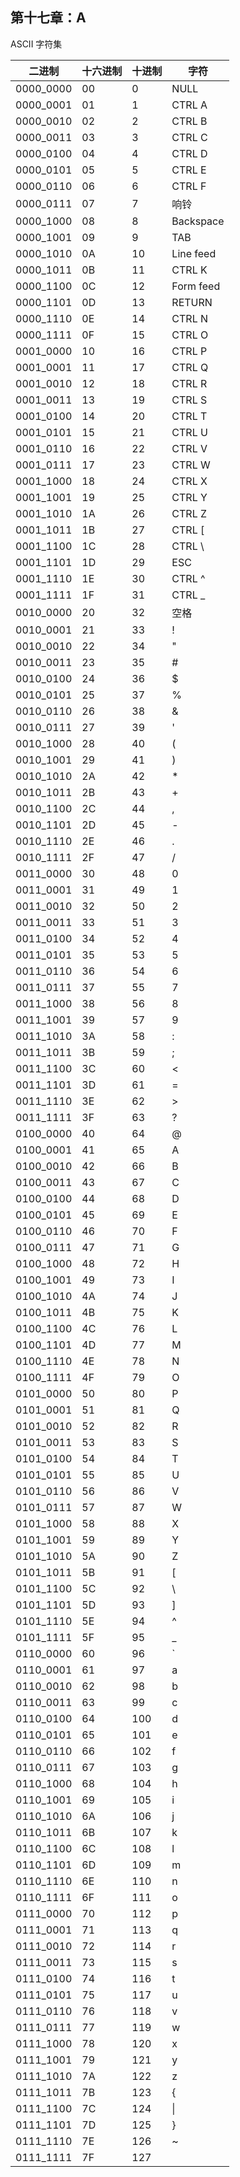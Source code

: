 ## 第十七章：A

ASCII 字符集

| **二进制** | **十六进制** | **十进制** | **字符** |
| --- | --- | --- | --- |
| 0000_0000 | 00 | 0 | NULL |
| 0000_0001 | 01 | 1 | CTRL A |
| 0000_0010 | 02 | 2 | CTRL B |
| 0000_0011 | 03 | 3 | CTRL C |
| 0000_0100 | 04 | 4 | CTRL D |
| 0000_0101 | 05 | 5 | CTRL E |
| 0000_0110 | 06 | 6 | CTRL F |
| 0000_0111 | 07 | 7 | 响铃 |
| 0000_1000 | 08 | 8 | Backspace |
| 0000_1001 | 09 | 9 | TAB |
| 0000_1010 | 0A | 10 | Line feed |
| 0000_1011 | 0B | 11 | CTRL K |
| 0000_1100 | 0C | 12 | Form feed |
| 0000_1101 | 0D | 13 | RETURN |
| 0000_1110 | 0E | 14 | CTRL N |
| 0000_1111 | 0F | 15 | CTRL O |
| 0001_0000 | 10 | 16 | CTRL P |
| 0001_0001 | 11 | 17 | CTRL Q |
| 0001_0010 | 12 | 18 | CTRL R |
| 0001_0011 | 13 | 19 | CTRL S |
| 0001_0100 | 14 | 20 | CTRL T |
| 0001_0101 | 15 | 21 | CTRL U |
| 0001_0110 | 16 | 22 | CTRL V |
| 0001_0111 | 17 | 23 | CTRL W |
| 0001_1000 | 18 | 24 | CTRL X |
| 0001_1001 | 19 | 25 | CTRL Y |
| 0001_1010 | 1A | 26 | CTRL Z |
| 0001_1011 | 1B | 27 | CTRL [ |
| 0001_1100 | 1C | 28 | CTRL \ |
| 0001_1101 | 1D | 29 | ESC |
| 0001_1110 | 1E | 30 | CTRL ^ |
| 0001_1111 | 1F | 31 | CTRL _ |
| 0010_0000 | 20 | 32 | 空格 |
| 0010_0001 | 21 | 33 | ! |
| 0010_0010 | 22 | 34 | " |
| 0010_0011 | 23 | 35 | # |
| 0010_0100 | 24 | 36 | $ |
| 0010_0101 | 25 | 37 | % |
| 0010_0110 | 26 | 38 | & |
| 0010_0111 | 27 | 39 | ' |
| 0010_1000 | 28 | 40 | ( |
| 0010_1001 | 29 | 41 | ) |
| 0010_1010 | 2A | 42 | * |
| 0010_1011 | 2B | 43 | + |
| 0010_1100 | 2C | 44 | , |
| 0010_1101 | 2D | 45 | - |
| 0010_1110 | 2E | 46 | . |
| 0010_1111 | 2F | 47 | / |
| 0011_0000 | 30 | 48 | 0 |
| 0011_0001 | 31 | 49 | 1 |
| 0011_0010 | 32 | 50 | 2 |
| 0011_0011 | 33 | 51 | 3 |
| 0011_0100 | 34 | 52 | 4 |
| 0011_0101 | 35 | 53 | 5 |
| 0011_0110 | 36 | 54 | 6 |
| 0011_0111 | 37 | 55 | 7 |
| 0011_1000 | 38 | 56 | 8 |
| 0011_1001 | 39 | 57 | 9 |
| 0011_1010 | 3A | 58 | : |
| 0011_1011 | 3B | 59 | ; |
| 0011_1100 | 3C | 60 | < |
| 0011_1101 | 3D | 61 | = |
| 0011_1110 | 3E | 62 | > |
| 0011_1111 | 3F | 63 | ? |
| 0100_0000 | 40 | 64 | @ |
| 0100_0001 | 41 | 65 | A |
| 0100_0010 | 42 | 66 | B |
| 0100_0011 | 43 | 67 | C |
| 0100_0100 | 44 | 68 | D |
| 0100_0101 | 45 | 69 | E |
| 0100_0110 | 46 | 70 | F |
| 0100_0111 | 47 | 71 | G |
| 0100_1000 | 48 | 72 | H |
| 0100_1001 | 49 | 73 | I |
| 0100_1010 | 4A | 74 | J |
| 0100_1011 | 4B | 75 | K |
| 0100_1100 | 4C | 76 | L |
| 0100_1101 | 4D | 77 | M |
| 0100_1110 | 4E | 78 | N |
| 0100_1111 | 4F | 79 | O |
| 0101_0000 | 50 | 80 | P |
| 0101_0001 | 51 | 81 | Q |
| 0101_0010 | 52 | 82 | R |
| 0101_0011 | 53 | 83 | S |
| 0101_0100 | 54 | 84 | T |
| 0101_0101 | 55 | 85 | U |
| 0101_0110 | 56 | 86 | V |
| 0101_0111 | 57 | 87 | W |
| 0101_1000 | 58 | 88 | X |
| 0101_1001 | 59 | 89 | Y |
| 0101_1010 | 5A | 90 | Z |
| 0101_1011 | 5B | 91 | [ |
| 0101_1100 | 5C | 92 | \ |
| 0101_1101 | 5D | 93 | ] |
| 0101_1110 | 5E | 94 | ^ |
| 0101_1111 | 5F | 95 | _ |
| 0110_0000 | 60 | 96 | ` |
| 0110_0001 | 61 | 97 | a |
| 0110_0010 | 62 | 98 | b |
| 0110_0011 | 63 | 99 | c |
| 0110_0100 | 64 | 100 | d |
| 0110_0101 | 65 | 101 | e |
| 0110_0110 | 66 | 102 | f |
| 0110_0111 | 67 | 103 | g |
| 0110_1000 | 68 | 104 | h |
| 0110_1001 | 69 | 105 | i |
| 0110_1010 | 6A | 106 | j |
| 0110_1011 | 6B | 107 | k |
| 0110_1100 | 6C | 108 | l |
| 0110_1101 | 6D | 109 | m |
| 0110_1110 | 6E | 110 | n |
| 0110_1111 | 6F | 111 | o |
| 0111_0000 | 70 | 112 | p |
| 0111_0001 | 71 | 113 | q |
| 0111_0010 | 72 | 114 | r |
| 0111_0011 | 73 | 115 | s |
| 0111_0100 | 74 | 116 | t |
| 0111_0101 | 75 | 117 | u |
| 0111_0110 | 76 | 118 | v |
| 0111_0111 | 77 | 119 | w |
| 0111_1000 | 78 | 120 | x |
| 0111_1001 | 79 | 121 | y |
| 0111_1010 | 7A | 122 | z |
| 0111_1011 | 7B | 123 | { |
| 0111_1100 | 7C | 124 | &#124; |
| 0111_1101 | 7D | 125 | } |
| 0111_1110 | 7E | 126 | ~ |
| 0111_1111 | 7F | 127 |  |
